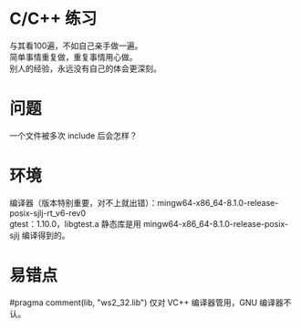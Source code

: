 # C/C++ 练习
与其看100遍，不如自己亲手做一遍。<br/>
简单事情重复做，重复事情用心做。<br/>
别人的经验，永远没有自己的体会更深刻。<br/>

# 问题
一个文件被多次 include 后会怎样？<br/>


# 环境
编译器（版本特别重要，对不上就出错）：mingw64-x86_64-8.1.0-release-posix-sjlj-rt_v6-rev0<br/>
gtest：1.10.0，libgtest.a 静态库是用 mingw64-x86_64-8.1.0-release-posix-sjlj 编译得到的。

# 易错点
#pragma comment(lib, "ws2_32.lib") 仅对 VC++ 编译器管用，GNU 编译器不认。
